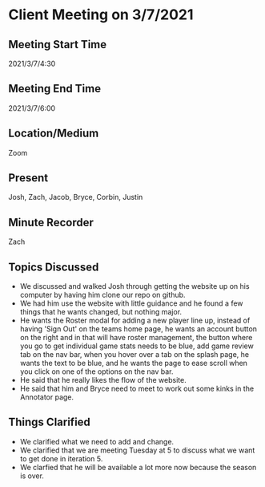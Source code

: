 # Client Meeting on 3/7/2021

## Meeting Start Time

2021/3/7/4:30

## Meeting End Time

2021/3/7/6:00

## Location/Medium

Zoom

## Present

Josh, Zach, Jacob, Bryce, Corbin, Justin

## Minute Recorder

Zach

## Topics Discussed

- We discussed and walked Josh through getting the website up on his computer by having him clone our repo on github. 
- We had him use the website with little guidance and he found a few things that he wants changed, but nothing major. 
- He wants the Roster modal for adding a new player line up, instead of having 'Sign Out' on the teams home page, he wants an account button on the right and in that will have roster 
management, the button where you go to get individual game stats needs to be blue, add game review tab on the nav bar, when you hover over a tab on the splash page, he wants the text to be 
blue, and he wants the page to ease scroll when you click on one of the options on the nav bar. 
- He said that he really likes the flow of the website.
- He said that him and Bryce need to meet to work out some kinks in the Annotator page. 

## Things Clarified

- We clarified what we need to add and change. 
- We clarified that we are meeting Tuesday at 5 to discuss what we want to get done in iteration 5. 
- We clarfied that he will be available a lot more now because the season is over.  
